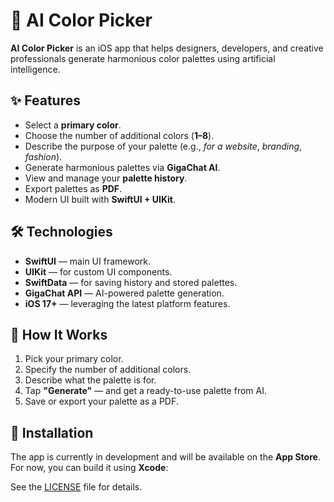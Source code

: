 # 🎨 AI Color Picker

**AI Color Picker** is an iOS app that helps designers, developers, and creative professionals generate harmonious color palettes using artificial intelligence.

## ✨ Features

- Select a **primary color**.
- Choose the number of additional colors (**1–8**).
- Describe the purpose of your palette (e.g., *for a website*, *branding*, *fashion*).
- Generate harmonious palettes via **GigaChat AI**.
- View and manage your **palette history**.
- Export palettes as **PDF**.
- Modern UI built with **SwiftUI + UIKit**.

## 🛠 Technologies

- **SwiftUI** — main UI framework.
- **UIKit** — for custom UI components.
- **SwiftData** — for saving history and stored palettes.
- **GigaChat API** — AI-powered palette generation.
- **iOS 17+** — leveraging the latest platform features.

## 📲 How It Works

1. Pick your primary color.
2. Specify the number of additional colors.
3. Describe what the palette is for.
4. Tap **"Generate"** — and get a ready-to-use palette from AI.
5. Save or export your palette as a PDF.

## 🚀 Installation

The app is currently in development and will be available on the **App Store**.  
For now, you can build it using **Xcode**:

See the [LICENSE](LICENSE) file for details.
